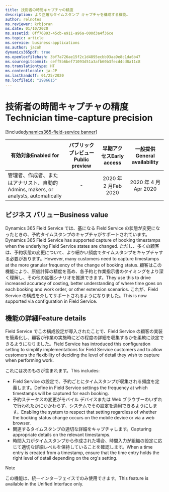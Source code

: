 ```yaml
---
title: 技術者の時間キャプチャの精度
description: より正確なタイムスタンプ キャプチャを構成する機能。
author: relnotes
ms.reviewer: krbjoran
ms.date: 01/10/2020
ms.assetid: 0ff76893-45cb-e911-a96a-000d3a4f36ce
ms.topic: article
ms.service: business-applications
ms.author: jacoh
dynamics365pdf: true
ms.openlocfilehash: 3bf7a726ae15f2c1d4895ecbb93aa9e8c1da6b47
ms.sourcegitcommit: ceff5b6bef71093d51a3afb60b3fecd4cd8a11c8
ms.translationtype: HT
ms.contentlocale: ja-JP
ms.lasthandoff: 01/25/2020
ms.locfileid: "2986615"
---
```

# <a name="technician-time-capture-precision"></a><span data-ttu-id="ee403-103">技術者の時間キャプチャの精度</span><span class="sxs-lookup"><span data-stu-id="ee403-103">Technician time-capture precision</span></span>
[!include[dynamics365-field-service banner](../includes/dynamics365-field-service.md)]

| <span data-ttu-id="ee403-104">有効対象</span><span class="sxs-lookup"><span data-stu-id="ee403-104">Enabled for</span></span>    |  <span data-ttu-id="ee403-105">パブリック プレビュー</span><span class="sxs-lookup"><span data-stu-id="ee403-105">Public preview</span></span> | <span data-ttu-id="ee403-106">早期アクセス</span><span class="sxs-lookup"><span data-stu-id="ee403-106">Early access</span></span> | <span data-ttu-id="ee403-107">一般提供</span><span class="sxs-lookup"><span data-stu-id="ee403-107">General availability</span></span> | 
| ---------- | :----------: |:----------: |:----------: |
|<span data-ttu-id="ee403-108">管理者、作成者、またはアナリスト、自動的</span><span class="sxs-lookup"><span data-stu-id="ee403-108">Admins, makers, or analysts, automatically</span></span>|-|<span data-ttu-id="ee403-109">2020 年 2 月</span><span class="sxs-lookup"><span data-stu-id="ee403-109">Feb 2020</span></span>| <span data-ttu-id="ee403-110">2020 年 4 月</span><span class="sxs-lookup"><span data-stu-id="ee403-110">Apr 2020</span></span>|


## <a name="business-value"></a><span data-ttu-id="ee403-111">ビジネス バリュー</span><span class="sxs-lookup"><span data-stu-id="ee403-111">Business value</span></span>
<!-- bv start -->
<span data-ttu-id="ee403-112">Dynamics 365 Field Service では、基になる Field Service の状態が変更になったときの、予約タイムスタンプのキャプチャがサポートされています。</span><span class="sxs-lookup"><span data-stu-id="ee403-112">Dynamics 365 Field Service has supported capture of booking timestamps when the underlying Field Service states are changed.</span></span> <span data-ttu-id="ee403-113">ただし、多くの顧客は、予約状態の変更について、より細かい頻度でタイムスタンプをキャプチャする必要があります。</span><span class="sxs-lookup"><span data-stu-id="ee403-113">However, many customers need to capture timestamps at the more granular frequency of the change of booking status.</span></span> <span data-ttu-id="ee403-114">顧客はこの機能により、原価計算の精度を高め、各予約と作業指示書のタイミングをより深く理解し、その他の拡張シナリオを推進できます。</span><span class="sxs-lookup"><span data-stu-id="ee403-114">They use this to drive increased accuracy of costing, better understanding of where time goes on each booking and work order, or other extension scenarios.</span></span>    <span data-ttu-id="ee403-115">これが、Field Service の構成を介してサポートされるようになりました。</span><span class="sxs-lookup"><span data-stu-id="ee403-115">This is now supported via configuration in Field Service.</span></span> 
<!-- bv end -->



## <a name="feature-details"></a><span data-ttu-id="ee403-116">機能の詳細</span><span class="sxs-lookup"><span data-stu-id="ee403-116">Feature details</span></span>
<!--feature detail start -->
<span data-ttu-id="ee403-117">Field Service でこの構成設定が導入されたことで、Field Service の顧客の実装を簡素化し、顧客が作業の実施時にどの程度の詳細を収集するかを柔軟に決定できるようになりました。</span><span class="sxs-lookup"><span data-stu-id="ee403-117">Field Service has introduced this configuration setting to simplify implementations for Field Service customers and to allow customers the flexibility of deciding the level of detail they wish to capture when performing work.</span></span>

<span data-ttu-id="ee403-118">これには次のものが含まれます。</span><span class="sxs-lookup"><span data-stu-id="ee403-118">This includes:</span></span>

- <span data-ttu-id="ee403-119">Field Service の設定で、予約ごとにタイムスタンプが収集される頻度を定義します。</span><span class="sxs-lookup"><span data-stu-id="ee403-119">Define in Field Service settings the frequency at which timestamps will be captured for each booking.</span></span>
- <span data-ttu-id="ee403-120">予約ステータスの変更がモバイル デバイスまたは Web ブラウザーのいずれで行われたかにかかわらず、システムでその設定を適用できるようにします。</span><span class="sxs-lookup"><span data-stu-id="ee403-120">Enabling the system to respect that setting regardless of whether the booking status change occurs on the mobile device or via a web browser.</span></span>
- <span data-ttu-id="ee403-121">関連するタイムスタンプの適切な詳細をキャプチャします。</span><span class="sxs-lookup"><span data-stu-id="ee403-121">Capturing appropriate details on the relevant timestamps.</span></span>
- <span data-ttu-id="ee403-122">時間入力がタイムスタンプから作成された場合、時間入力が組織の設定に応じて適切な詳細レベルを保持していることを確認します。</span><span class="sxs-lookup"><span data-stu-id="ee403-122">When a time entry is created from a timestamp, ensure that the time entry holds the right level of detail depending on the org's setting.</span></span>
<!--feature detail end -->


> [!NOTE]
> <span data-ttu-id="ee403-123">この機能は、統一インターフェイスでのみ使用できます。</span><span class="sxs-lookup"><span data-stu-id="ee403-123">This feature is available in the Unified Interface only.</span></span>






